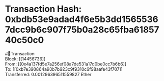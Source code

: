 
Transaction Hash: 0xbdb53e9adad4f6e5b3dd15655367dcc9b6c907f75b0a28c65fba6185740c50c0
====================================================================================
  
#💸Transaction  
Block: [[14456736]]  
From: [[0x4a137fd5e7a256ef08a7de531a17d0be0cc7b6b6]]  
To: [[0xb7e390864a90b7b923c9f9310c6f98aafe43f707]]  
Transferred: 0.001296396511559827 Ether